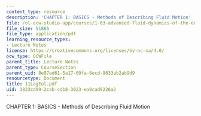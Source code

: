 ```yaml
---
content_type: resource
description: 'CHAPTER 1: BASICS - Methods of Describing Fluid Motion'
file: /ol-ocw-studio-app/courses/1-63-advanced-fluid-dynamics-of-the-environment-fall-2002/3823cd992cabcd183023ea0cad9226a2_11LagEul.pdf
file_size: 51865
file_type: application/pdf
learning_resource_types:
- Lecture Notes
license: https://creativecommons.org/licenses/by-nc-sa/4.0/
ocw_type: OCWFile
parent_title: Lecture Notes
parent_type: CourseSection
parent_uid: 8e97ad61-5a17-09fa-6ecd-9633ab2ab9d9
resourcetype: Document
title: 11LagEul.pdf
uid: 3823cd99-2cab-cd18-3023-ea0cad9226a2
---
```

CHAPTER 1: BASICS - Methods of Describing Fluid Motion